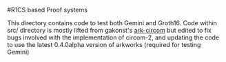 #R1CS based Proof systems

This directory contains code to test both Gemini and Groth16. Code within src/ directory is mostly lifted from gakonst's [ark-circom](https://github.com/gakonst/ark-circom) but edited to fix bugs involved with the implementation of circom-2, and updating the code to use the latest 0.4.0alpha version of arkworks (required for testing Gemini)